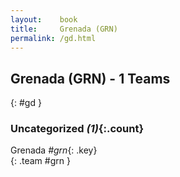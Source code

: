 ```yaml
---
layout:    book
title:     Grenada (GRN)
permalink: /gd.html
---
```


## Grenada (GRN) - 1 Teams
{: #gd }





### Uncategorized _(1)_{:.count}

Grenada _#grn_{: .key} <br>
{: .team #grn }


 
